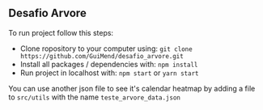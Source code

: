 ## Desafio Arvore

To run project follow this steps:

* Clone ropository to your computer using: `git clone https://github.com/GuiMend/desafio_arvore.git`
* Install all packages / dependencies with: `npm install`
* Run project in localhost with: `npm start` or `yarn start`

You can use another json file to see it's calendar heatmap by adding a file to `src/utils` with the name `teste_arvore_data.json`